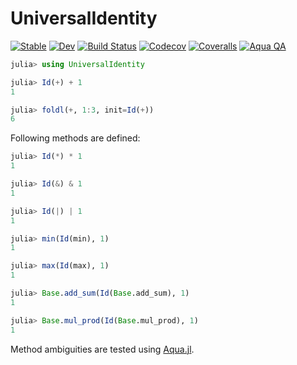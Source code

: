 # UniversalIdentity

[![Stable](https://img.shields.io/badge/docs-stable-blue.svg)](https://tkf.github.io/UniversalIdentity.jl/stable)
[![Dev](https://img.shields.io/badge/docs-dev-blue.svg)](https://tkf.github.io/UniversalIdentity.jl/dev)
[![Build Status](https://travis-ci.com/tkf/UniversalIdentity.jl.svg?branch=master)](https://travis-ci.com/tkf/UniversalIdentity.jl)
[![Codecov](https://codecov.io/gh/tkf/UniversalIdentity.jl/branch/master/graph/badge.svg)](https://codecov.io/gh/tkf/UniversalIdentity.jl)
[![Coveralls](https://coveralls.io/repos/github/tkf/UniversalIdentity.jl/badge.svg?branch=master)](https://coveralls.io/github/tkf/UniversalIdentity.jl?branch=master)
[![Aqua QA](https://img.shields.io/badge/Aqua.jl-%F0%9F%8C%A2-aqua.svg)](https://github.com/tkf/Aqua.jl)

```julia
julia> using UniversalIdentity

julia> Id(+) + 1
1

julia> foldl(+, 1:3, init=Id(+))
6
```

Following methods are defined:

```julia
julia> Id(*) * 1
1

julia> Id(&) & 1
1

julia> Id(|) | 1
1

julia> min(Id(min), 1)
1

julia> max(Id(max), 1)
1

julia> Base.add_sum(Id(Base.add_sum), 1)
1

julia> Base.mul_prod(Id(Base.mul_prod), 1)
1
```

Method ambiguities are tested using [Aqua.jl](https://github.com/tkf/Aqua.jl).
